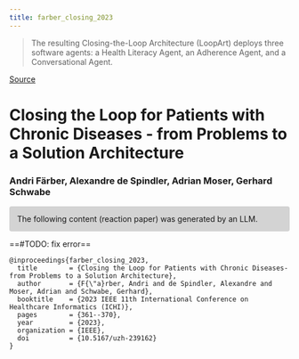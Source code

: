 ```yaml
---
title: farber_closing_2023
---
```


> The resulting Closing-the-Loop Architecture (LoopArt) deploys three software agents: a Health Literacy Agent, an Adherence Agent, and a Conversational Agent.

[Source](https://www.zora.uzh.ch/id/eprint/239162/)


# Closing the Loop for Patients with Chronic Diseases - from Problems to a Solution Architecture

### Andri Färber, Alexandre de Spindler, Adrian Moser, Gerhard Schwabe

<p style="padding: 1em 1em; background: #D3D3D3; border-radius: 4px;">
The following content (reaction paper) was generated by an LLM.
</p>

==#TODO: fix error==


```
@inproceedings{farber_closing_2023,
  title        = {Closing the Loop for Patients with Chronic Diseases-from Problems to a Solution Architecture},
  author       = {F{\"a}rber, Andri and de Spindler, Alexandre and Moser, Adrian and Schwabe, Gerhard},
  booktitle    = {2023 IEEE 11th International Conference on Healthcare Informatics (ICHI)},
  pages        = {361--370},
  year         = {2023},
  organization = {IEEE},
  doi          = {10.5167/uzh-239162}
}
```
